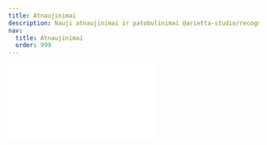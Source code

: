 ```yaml
---
title: Atnaujinimai
description: Nauji atnaujinimai ir patobulinimai @arietta-studio/recognition
nav:
  title: Atnaujinimai
  order: 999
---
```


<embed src="../CHANGELOG.md"></embed>
